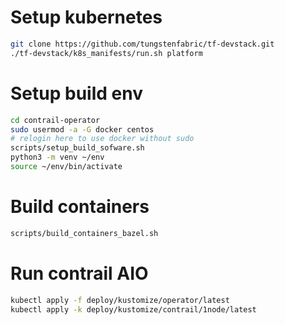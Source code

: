 # Setup kubernetes
```bash
git clone https://github.com/tungstenfabric/tf-devstack.git
./tf-devstack/k8s_manifests/run.sh platform
```

# Setup build env

```bash
cd contrail-operator
sudo usermod -a -G docker centos
# relogin here to use docker without sudo
scripts/setup_build_sofware.sh
python3 -m venv ~/env
source ~/env/bin/activate
```

# Build containers
```bash
scripts/build_containers_bazel.sh
```
# Run contrail AIO
```bash
kubectl apply -f deploy/kustomize/operator/latest
kubectl apply -k deploy/kustomize/contrail/1node/latest
```
